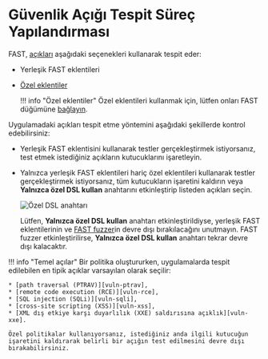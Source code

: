 [img-custom-dsl-slider]:    ../../../images/fast/operations/en/test-policy/policy-editor/custom-slider.png

[link-user-extensions]:     ../../dsl/intro.md
[link-connect-extensions]:  ../../dsl/using-extension.md

[doc-fuzzer]:               fuzzer-intro.md

[gl-vuln]:                  ../../terms-glossary.md#vulnerability

[vuln-ptrav]:               ../../vuln-list.md#path-traversal
[vuln-rce]:                 ../../vuln-list.md#remote-code-execution-rce
[vuln-sqli]:                ../../vuln-list.md#sql-injection
[vuln-xss]:                 ../../vuln-list.md#cross-site-scripting-xss
[vuln-xxe]:                 ../../vuln-list.md#attack-on-xml-external-entity-xxe


#   Güvenlik Açığı Tespit Süreç Yapılandırması

FAST, [açıkları][gl-vuln] aşağıdaki seçenekleri kullanarak tespit eder:

* Yerleşik FAST eklentileri
* [Özel eklentiler][link-user-extensions]

    !!! info "Özel eklentiler"
        Özel eklentileri kullanmak için, lütfen onları FAST düğümüne [bağlayın][link-connect-extensions].

Uygulamadaki açıkları tespit etme yöntemini aşağıdaki şekillerde kontrol edebilirsiniz:

* Yerleşik FAST eklentisini kullanarak testler gerçekleştirmek istiyorsanız, test etmek istediğiniz açıkların kutucuklarını işaretleyin.
* Yalnızca yerleşik FAST eklentileri hariç özel eklentileri kullanarak testler gerçekleştirmek istiyorsanız, tüm kutucukların işaretini kaldırın veya **Yalnızca özel DSL kullan** anahtarını etkinleştirip listeden açıkları seçin.

    ![Özel DSL anahtarı][img-custom-dsl-slider]

    Lütfen, **Yalnızca özel DSL kullan** anahtarı etkinleştirildiyse, yerleşik FAST eklentilerinin ve [FAST fuzzer][doc-fuzzer]in devre dışı bırakılacağını unutmayın. FAST fuzzer etkinleştirilirse, **Yalnızca özel DSL kullan** anahtarı tekrar devre dışı kalacaktır.

!!! info "Temel açılar"
    Bir politika oluştururken, uygulamalarda tespit edilebilen en tipik açıklar varsayılan olarak seçilir:

    * [path traversal (PTRAV)][vuln-ptrav],
    * [remote code execution (RCE)][vuln-rce],
    * [SQL injection (SQLi)][vuln-sqli],
    * [cross-site scripting (XSS)][vuln-xss],
    * [XML dış etkiye karşı duyarlılık (XXE) saldırısına açıklık][vuln-xxe].
    
    Özel politikalar kullanıyorsanız, istediğiniz anda ilgili kutucuğun işaretini kaldırarak belirli bir açığın test edilmesini devre dışı bırakabilirsiniz.